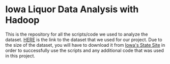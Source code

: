 # Iowa Liquor Data Analysis with Hadoop
This is the repository for all the scripts/code we used to analyze the dataset.
[HERE](https://data.iowa.gov/Sales-Distribution/Iowa-Liquor-Sales/m3tr-qhgy) is the link to the dataset that we used for our project. Due to the size of the dataset, you will have to download it from [Iowa's State Site](https://data.iowa.gov/Sales-Distribution/Iowa-Liquor-Sales/m3tr-qhgy) in order to successfully use the scripts and any additional code that was used in this project.
